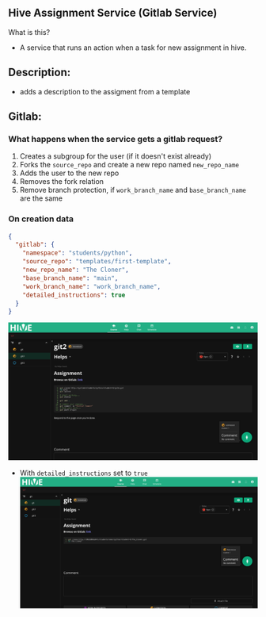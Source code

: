 ## Hive Assignment Service (Gitlab Service)

What is this?
* A service that runs an action when a task for new assignment in hive.



## Description:
* adds a description to the assigment from a template


## Gitlab:
### What happens when the service gets a gitlab request?
1. Creates a subgroup for the user (if it doesn't exist already)
2. Forks the `source_repo` and create a new repo named `new_repo_name`
3. Adds the user to the new repo
4. Removes the fork relation
5. Remove branch protection, if `work_branch_name` and `base_branch_name` are the same

### On creation data
```json
{
  "gitlab": {
    "namespace": "students/python",
    "source_repo": "templates/first-template",
    "new_repo_name": "The Cloner",
    "base_branch_name": "main",
    "work_branch_name": "work_branch_name",
    "detailed_instructions": true
  }
}
```


![](images/full_description.png)


* With `detailed_instructions` set to `true`
![](images/mininal_description.png)

